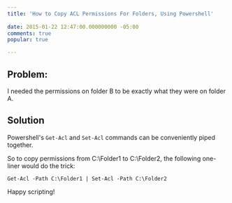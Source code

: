 ```yaml
---
title: 'How to Copy ACL Permissions For Folders, Using Powershell'
 
date: 2015-01-22 12:47:00.000000000 -05:00
comments: true
popular: true

---
```

## Problem:

I needed the permissions on folder B to be exactly what they were on folder A.

## Solution

Powershell's `Get-Acl` and `Set-Acl` commands can be conveniently piped together.

So to copy permissions from C:\Folder1 to C:\Folder2, the following one-liner would do the trick:

`Get-Acl -Path C:\Folder1 | Set-Acl -Path C:\Folder2`

Happy scripting!